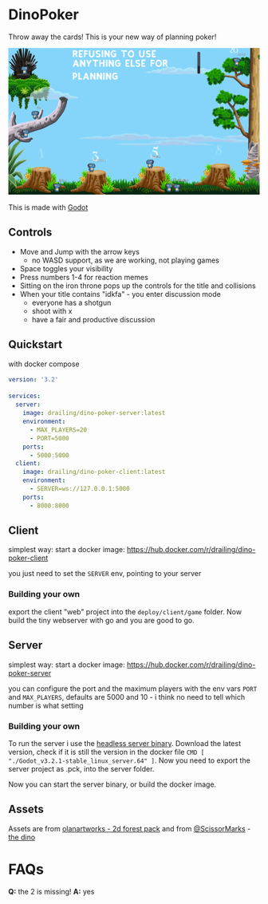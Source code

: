 # DinoPoker

Throw away the cards! This is your new way of planning poker! 

![first planning](https://github.com/cdreier/DinoPoker/blob/master/first-planning.png)

This is made with [Godot](https://godotengine.org/)

## Controls

* Move and Jump with the arrow keys
  * no WASD support, as we are working, not playing games
* Space toggles your visibility
* Press numbers 1-4 for reaction memes
* Sitting on the iron throne pops up the controls for the title and collisions
* When your title contains "idkfa" - you enter discussion mode
  * everyone has a shotgun
  * shoot with x
  * have a fair and productive discussion

## Quickstart

with docker compose

```yml
version: '3.2'

services:
  server:
    image: drailing/dino-poker-server:latest
    environment:
      - MAX_PLAYERS=20
      - PORT=5000
    ports:
      - 5000:5000
  client:
    image: drailing/dino-poker-client:latest
    environment:
      - SERVER=ws://127.0.0.1:5000
    ports:
      - 8000:8000
```

## Client

simplest way: start a docker image: https://hub.docker.com/r/drailing/dino-poker-client

you just need to set the `SERVER` env, pointing to your server

### Building your own

export the client "web" project into the `deploy/client/game` folder. 
Now build the tiny webserver with go and you are good to go.

## Server

simplest way: start a docker image: https://hub.docker.com/r/drailing/dino-poker-server

you can configure the port and the maximum players with the env vars `PORT` and `MAX_PLAYERS`, defaults are 5000 and 10 - i think no need to tell which number is what setting

### Building your own

To run the server i use the [headless server binary](https://godotengine.org/download/server). Download the latest version, check if it is still the version in the docker file `CMD [ "./Godot_v3.2.1-stable_linux_server.64" ]`.
Now you need to export the server project as .pck, into the server folder.

Now you can start the server binary, or build the docker image.

## Assets

Assets are from [olanartworks - 2d forest pack](https://olanartworks.itch.io/2d-forest-asset-pack) and from [@ScissorMarks](https://twitter.com/ScissorMarks) - [the dino](https://arks.itch.io/dino-characters)

# FAQs

**Q:** the 2 is missing!
**A:** yes

